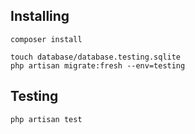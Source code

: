 
## Installing

```
composer install
```

```
touch database/database.testing.sqlite
php artisan migrate:fresh --env=testing
```

## Testing

```
php artisan test
```